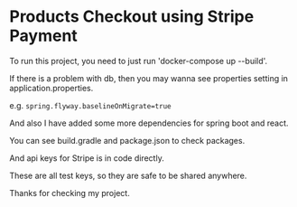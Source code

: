 # Products Checkout using Stripe Payment

To run this project, you need to just run 'docker-compose up --build'.

If there is a problem with db, then you may wanna see properties setting in application.properties.

e.g.
`spring.flyway.baselineOnMigrate=true`

And also I have added some more dependencies for spring boot and react.

You can see build.gradle and package.json to check packages.

And api keys for Stripe is in code directly.

These are all test keys, so they are safe to be shared anywhere.

Thanks for checking my project.

